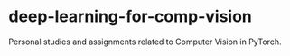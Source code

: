 # deep-learning-for-comp-vision
Personal studies and assignments related to Computer Vision in PyTorch.
